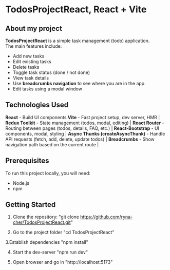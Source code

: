# TodosProjectReact, React + Vite

## About my project

**TodosProjectReact** is a simple task management (todo) application.  
The main features include:
- Add new tasks  
- Edit existing tasks  
- Delete tasks  
- Toggle task status (done / not done)  
- View task details  
- Use **breadcrumbs navigation** to see where you are in the app  
- Edit tasks using a modal window  


## Technologies Used
**React** - Build UI components 
**Vite** - Fast project setup, dev server, HMR |
**Redux Toolkit** - State management (todos, modal, editing) |
**React Router** - Routing between pages (todos, details, FAQ, etc.) |
**React-Bootstrap** - UI components, modal, styling |
**Async Thunks (createAsyncThunk)** - Handle API requests (fetch, add, delete, update todos) |
**Breadcrumbs** - Show navigation path based on the current route |


## Prerequisites
To run this project locally, you will need:

- Node.js  
- npm

## Getting Started
1. Clone the repository:
   "git clone https://github.com/ryna-cher/TodosProjectReact.git"
   
2. Go to the project folder
   "cd TodosProjectReact"
   
3.Establish dependencies
   "npm install"

4. Start the dev-server
   "npm run dev"
   
6. Open browser and go in
   "http://localhost:5173"
